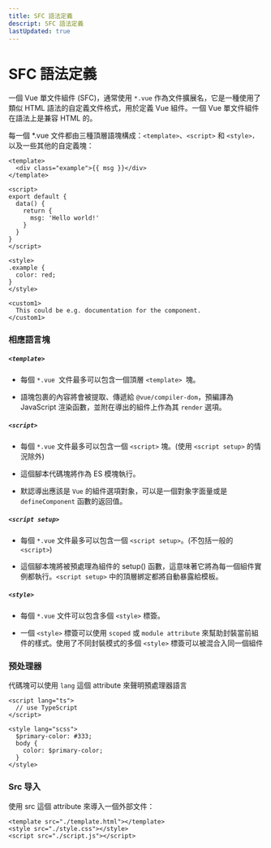 ```yaml
---
title: SFC 語法定義
descript: SFC 語法定義
lastUpdated: true
---
```


# SFC 語法定義

一個 Vue 單文件組件 (SFC)，通常使用 `*.vue` 作為文件擴展名，它是一種使用了類似 HTML 語法的自定義文件格式，用於定義 Vue 組件。一個 Vue 單文件組件在語法上是兼容 HTML 的。

每一個 *.vue 文件都由三種頂層語塊構成：`<template>`、`<script>` 和 `<style>，`以及一些其他的自定義塊：

``` vue
<template>
  <div class="example">{{ msg }}</div>
</template>

<script>
export default {
  data() {
    return {
      msg: 'Hello world!'
    }
  }
}
</script>

<style>
.example {
  color: red;
}
</style>

<custom1>
  This could be e.g. documentation for the component.
</custom1>
```

### 相應語言塊
##### `<template>`
- 每個 `*.vue `文件最多可以包含一個頂層 `<template> `塊。

- 語塊包裹的內容將會被提取、傳遞給 `@vue/compiler-dom`，預編譯為 JavaScript 渲染函數，並附在導出的組件上作為其 `render` 選項。


##### `<script>`

- 每個 `*.vue` 文件最多可以包含一個 `<script>` 塊。(使用 `<script setup>` 的情況除外)

- 這個腳本代碼塊將作為 ES 模塊執行。

- 默認導出應該是 `Vue` 的組件選項對象，可以是一個對象字面量或是 `defineComponent` 函數的返回值。


##### `<script setup>`

- 每個 `*.vue` 文件最多可以包含一個 `<script setup>`。(不包括一般的 `<script>`)

- 這個腳本塊將被預處理為組件的 setup() 函數，這意味著它將為每一個組件實例都執行。`<script setup>` 中的頂層綁定都將自動暴露給模板。


##### `<style>`
- 每個 `*.vue` 文件可以包含多個 `<style>` 標簽。

- 一個 `<style>` 標簽可以使用 `scoped` 或 `module attribute` 來幫助封裝當前組件的樣式。使用了不同封裝模式的多個 `<style>` 標簽可以被混合入同一個組件

### 预处理器

代碼塊可以使用 `lang` 這個 attribute 來聲明預處理器語言

``` vue
<script lang="ts">
  // use TypeScript
</script>

<style lang="scss">
  $primary-color: #333;
  body {
    color: $primary-color;
  }
</style>
```

 ### Src 导入

使用 src 這個 attribute 來導入一個外部文件：

``` vue
<template src="./template.html"></template>
<style src="./style.css"></style>
<script src="./script.js"></script>
```

